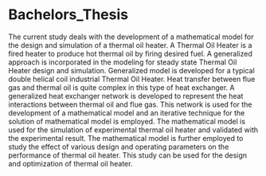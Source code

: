 # Bachelors_Thesis
The current study deals with the development of a mathematical model for the design and simulation of a thermal oil heater. A Thermal Oil Heater is a fired heater to produce hot thermal oil by firing desired fuel. A generalized approach is incorporated in the modeling for steady state Thermal Oil Heater design and simulation. Generalized model is developed for a typical double helical coil industrial Thermal Oil Heater. Heat transfer between flue gas and thermal oil is quite complex in this type of heat exchanger. A generalized heat exchanger network is developed to represent the heat interactions between thermal oil and flue gas. This network is used for the development of a mathematical model and an iterative technique for the solution of mathematical model is employed. The mathematical model is used for the simulation of experimental thermal oil heater and validated with the experimental result. The mathematical model is further employed to study the effect of various design and operating parameters on the performance of thermal oil heater. This study can be used for the design and optimization of thermal oil heater.
